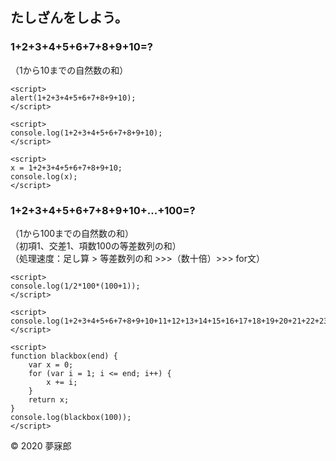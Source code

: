 ## たしざんをしよう。

### 1+2+3+4+5+6+7+8+9+10=?  
（1から10までの自然数の和）

```
<script>
alert(1+2+3+4+5+6+7+8+9+10);
</script>
```

```
<script>
console.log(1+2+3+4+5+6+7+8+9+10);
</script>
```

```
<script>
x = 1+2+3+4+5+6+7+8+9+10;
console.log(x);
</script>
```

### 1+2+3+4+5+6+7+8+9+10+...+100=?  
（1から100までの自然数の和）  
（初項1、交差1、項数100の等差数列の和）  
（処理速度：足し算 > 等差数列の和 >>>（数十倍）>>> for文）

```
<script>
console.log(1/2*100*(100+1));
</script>
```

```
<script>
console.log(1+2+3+4+5+6+7+8+9+10+11+12+13+14+15+16+17+18+19+20+21+22+23+24+25+26+27+28+29+30+31+32+33+34+35+36+37+38+39+40+41+42+43+44+45+46+47+48+49+50+51+52+53+54+55+56+57+58+59+60+61+62+63+64+65+66+67+68+69+70+71+72+73+74+75+76+77+78+79+80+81+82+83+84+85+86+87+88+89+90+91+92+93+94+95+96+97+98+99+100);
</script>
```

```
<script>
function blackbox(end) {
    var x = 0;
    for (var i = 1; i <= end; i++) {
        x += i;
    }
    return x;
}
console.log(blackbox(100));
</script>
```

© 2020 夢寐郎
